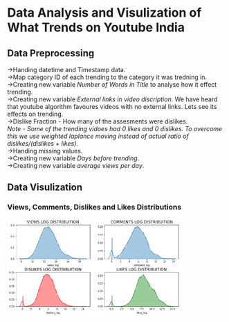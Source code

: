 # Data Analysis and Visulization of What Trends on Youtube India

## Data Preprocessing  
->Handing datetime and Timestamp data.  
->Map category ID of each trending to the category it was tredning in.  
->Creating new variable *Number of Words in Title* to analyse how it effect trending.  
->Creating new variable *External links in video discription*. We have heard that youtube algorithm favoures videos with no external links. Lets see its effects on trending.  
->Dislike Fraction - How many of the assesments were dislikes.  
*Note - Some of the trending vidoes had 0 likes and 0 dislikes. To overcome this we use weighted laplance moving instead of actual ratio of dislikes/(dislikes + likes).*    
->Handing missing values.  
->Creating new variable *Days before trending*.  
->Creating new variable *average views per day*.  

## Data Visulization
### Views, Comments, Dislikes and Likes Distributions
<img src="imgs/firstvisual.png" width="400px">  

